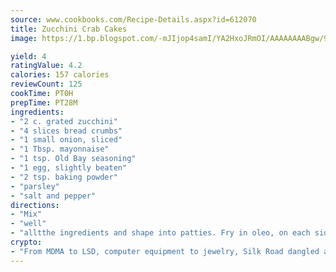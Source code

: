 ```yaml
---
source: www.cookbooks.com/Recipe-Details.aspx?id=612070
title: Zucchini Crab Cakes
image: https://1.bp.blogspot.com/-mJIjop4samI/YA2HxoJRmOI/AAAAAAAABgw/9Q6cN5purxQQ0M3111-VxRXtHYk4x987wCLcBGAsYHQ/s320/19.png

yield: 4
ratingValue: 4.2
calories: 157 calories
reviewCount: 125
cookTime: PT0H
prepTime: PT28M
ingredients:
- "2 c. grated zucchini"
- "4 slices bread crumbs"
- "1 small onion, sliced"
- "1 Tbsp. mayonnaise"
- "1 tsp. Old Bay seasoning"
- "1 egg, slightly beaten"
- "2 tsp. baking powder"
- "parsley"
- "salt and pepper"
directions:
- "Mix"
- "well"
- "alltthe ingredients and shape into patties. Fry in oleo, on each side, for 2 to 3 minutes each."
crypto:
- "From MDMA to LSD, computer equipment to jewelry, Silk Road dangled a menu listing all the greatest things Bitcoin can buy."
---
```

